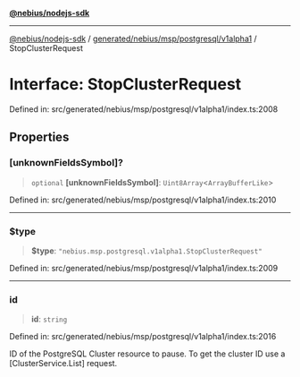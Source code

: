 [**@nebius/nodejs-sdk**](../../../../../../README.md)

---

[@nebius/nodejs-sdk](../../../../../../README.md) / [generated/nebius/msp/postgresql/v1alpha1](../README.md) / StopClusterRequest

# Interface: StopClusterRequest

Defined in: src/generated/nebius/msp/postgresql/v1alpha1/index.ts:2008

## Properties

### \[unknownFieldsSymbol\]?

> `optional` **\[unknownFieldsSymbol\]**: `Uint8Array`\<`ArrayBufferLike`\>

Defined in: src/generated/nebius/msp/postgresql/v1alpha1/index.ts:2010

---

### $type

> **$type**: `"nebius.msp.postgresql.v1alpha1.StopClusterRequest"`

Defined in: src/generated/nebius/msp/postgresql/v1alpha1/index.ts:2009

---

### id

> **id**: `string`

Defined in: src/generated/nebius/msp/postgresql/v1alpha1/index.ts:2016

ID of the PostgreSQL Cluster resource to pause.
To get the cluster ID use a [ClusterService.List] request.
